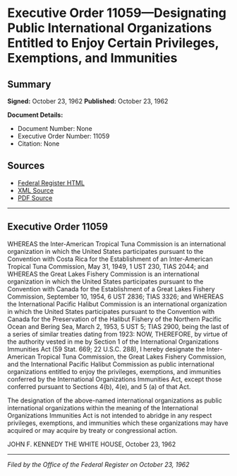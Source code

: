 # Executive Order 11059—Designating Public International Organizations Entitled to Enjoy Certain Privileges, Exemptions, and Immunities

## Summary

**Signed:** October 23, 1962
**Published:** October 23, 1962

**Document Details:**
- Document Number: None
- Executive Order Number: 11059
- Citation: None

## Sources
- [Federal Register HTML](https://www.presidency.ucsb.edu/documents/executive-order-11059-designating-public-international-organizations-entitled-enjoy)
- [XML Source](None)
- [PDF Source](None)

---

## Executive Order 11059

WHEREAS the Inter-American Tropical Tuna Commission is an international organization in which the United States participates pursuant to the Convention with Costa Rica for the Establishment of an Inter-American Tropical Tuna Commission, May 31, 1949, 1 UST 230, TIAS 2044; and
WHEREAS the Great Lakes Fishery Commission is an international organization in which the United States participates pursuant to the Convention with Canada for the Establishment of a Great Lakes Fishery Commission, September 10, 1954, 6 UST 2836; TIAS 3326; and
WHEREAS the International Pacific Halibut Commission is an international organization in which the United States participates pursuant to the Convention with Canada for the Preservation of the Halibut Fishery of the Northern Pacific Ocean and Bering Sea, March 2, 1953, 5 UST 5; TIAS 2900, being the last of a series of similar treaties dating from 1923:
NOW, THEREFORE, by virtue of the authority vested in me by Section 1 of the International Organizations Immunities Act (59 Stat. 669; 22 U.S.C. 288), I hereby designate the Inter-American Tropical Tuna Commission, the Great Lakes Fishery Commission, and the International Pacific Halibut Commission as public international organizations entitled to enjoy the privileges, exemptions, and immunities conferred by the International Organizations Immunities Act, except those conferred pursuant to Sections 4(b), 4(e), and 5 (a) of that Act.

The designation of the above-named international organizations as public international organizations within the meaning of the International Organizations Immunities Act is not intended to abridge in any respect privileges, exemptions, and immunities which these organizations may have acquired or may acquire by treaty or congressional action.

JOHN F. KENNEDY
THE WHITE HOUSE,
October 23, 1962

---

*Filed by the Office of the Federal Register on October 23, 1962*
